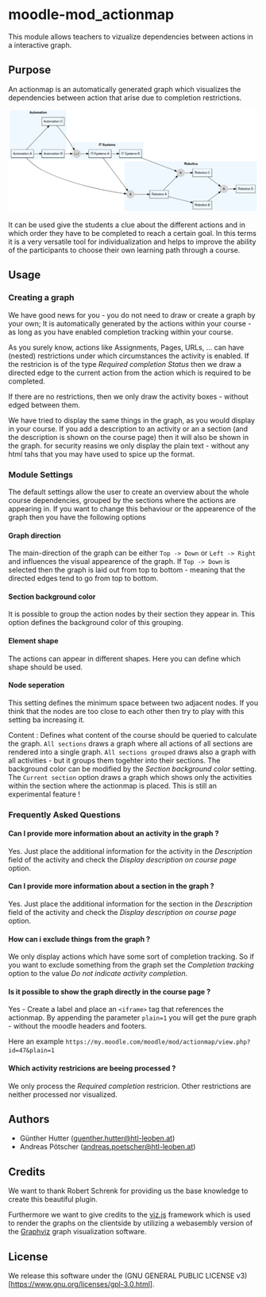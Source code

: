 # moodle-mod_actionmap

This module allows teachers to vizualize dependencies between actions in a interactive graph. 

## Purpose
An actionmap is an automatically generated graph which visualizes the dependencies between action that arise due to completion restrictions.

![Example of a rendered dependency graph](pix/sample_dependency_graph.png)

It can be used give the students a clue about the different actions and in which order they have to be completed to reach a certain goal. In this terms it is a very versatile tool for individualization and helps to improve the ability of the participants to choose their own learning path through a course.


## Usage

### Creating a graph

We have good news for you - you do not need to draw or create a graph by your own; It is automatically generated by the actions within your course - as long as you have enabled completion tracking within your course.


As you surely know, actions like Assignments, Pages, URLs, ...  can have (nested) restrictions under which circumstances the activity is enabled. If the restricion is of the type _Required completion Status_ then we draw a directed edge to the current action from the action which is required to be completed. 

If there are no restrictions, then we only draw the activity boxes - without edged between them.

We have tried to display the same things in the graph, as you would display in your course. If you add a description to an activity or an a section (and the description is shown on the course page) then it will also be shown in the graph. for security reasins we only display the plain text - without any html tahs that you may have used to spice up the format.


### Module Settings

The default settings allow the user to create an overview about the whole course dependencies, grouped by the sections where the actions are appearing in. If you want to change this behaviour or the appearence of the graph then you have the following options

#### Graph direction
The main-direction of the graph can be either `Top -> Down` or `Left -> Right` and influences the visual appearence of the graph. If `Top -> Down` is selected then the graph is laid out from top to bottom - meaning that the directed edges  tend to go from top to bottom. 

#### Section background color
It is possible to group the action nodes by their section they appear in. This option defines the background color of this grouping.

#### Element shape
The actions can appear in different shapes. Here you can define which shape should be used.

#### Node seperation
This setting defines the minimum space between two adjacent nodes. If you think that the nodes are too close to each other then try to play with this setting ba increasing it.

Content 
: Defines what content of the course should be queried to calculate the graph. `All sections` draws a graph where all actions of all sections are rendered into a single graph. `All sections grouped` draws also a graph with all activities - but it groups them togehter into their sections. The background color can be modified by the _Section background color_ setting. The `Current section` option draws a graph which shows only the activities within the section where the actionmap is placed. This is still an experimental feature !

### Frequently Asked Questions

#### Can I provide more information about an activity in the graph ?
Yes. Just place the additional information for the activity in the _Description_ field of the activity and check the _Display description on course page_ option.
  
#### Can I provide more information about a section in the graph ?
Yes. Just place the additional information for the section in the _Description_ field of the activity and check the _Display description on course page_ option.

#### How can i exclude things from the graph ?
We only display actions which have some sort of completion tracking. So if you want to exclude something from the graph set the _Completion tracking_ option to the value _Do not indicate activity completion_.

#### Is it possible to show the graph directly in the course page ?
Yes - Create a label and place an `<iframe>` tag that references the actionmap. By appending the parameter `plain=1` you will get the pure graph - without the moodle headers and footers.

Here an example `https://my.moodle.com/moodle/mod/actionmap/view.php?id=47&plain=1`

#### Which activity restricions are beeing processed ?
We only process the _Required completion_ restricion. Other restrictions are neither processed nor visualized.


## Authors

* Günther Hutter (guenther.hutter@htl-leoben.at)
* Andreas Pötscher (andreas.poetscher@htl-leoben.at)

## Credits

We want to thank Robert Schrenk for providing us the base knowledge to create this beautiful plugin.


Furthermore we want to give credits to the [viz.js](https://github.com/mdaines/viz.js) framework which is used to render the graphs on the clientside by utilizing a webasembly version of the [Graphviz](https://www.graphviz.org/) graph visualization software. 

## License

We release this software under the (GNU GENERAL PUBLIC LICENSE v3)[https://www.gnu.org/licenses/gpl-3.0.html].

